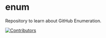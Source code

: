 # enum
Repository to learn about GitHub Enumeration.
























[![Contributors](https://img.shields.io/badge/Contributors-2-brightgreen)](https://github.com/EurydiceCorp/enum/graphs/contributors)
